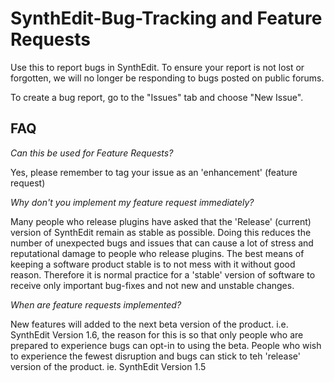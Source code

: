 # SynthEdit-Bug-Tracking and Feature Requests
Use this to report bugs in SynthEdit.
To ensure your report is not lost or forgotten, we will no longer be responding to bugs posted on public forums.

To create a bug report, go to the "Issues" tab and choose "New Issue".


## FAQ

*Can this be used for Feature Requests?*

Yes, please remember to tag your issue as an 'enhancement' (feature request)

*Why don't you implement my feature request immediately?*

Many people who release plugins have asked that the 'Release' (current) version of SynthEdit remain as stable as possible. Doing this reduces the number of unexpected bugs and issues that can cause a lot of stress and reputational damage to people who release plugins. The best means of keeping a software product stable is to not mess with it without good reason. Therefore it is normal practice for a 'stable' version of software to receive only important bug-fixes and not new and unstable changes.

*When are feature requests implemented?*

New features will added to the next beta version of the product. i.e. SynthEdit Version 1.6, the reason for this is so that only people who are prepared to experience bugs can opt-in to using the beta. People who wish to experience the fewest disruption and bugs can stick to teh 'release' version of the product. ie. SynthEdit Version 1.5
